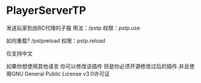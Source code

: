 # PlayerServerTP
发送玩家到由BC代理的子服
用法：/pstp
权限：pstp.use

如何重载?
/pstpreload
权限：pstp.reload

仅支持中文

如果你想使用其他语言
你可以修改该插件
但是你必须开源修改过后的插件.并且使用GNU General Public License v3.0许可证

